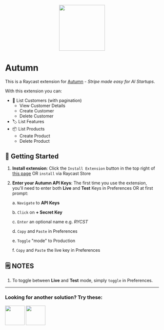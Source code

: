 <p align="center">
    <img src="./assets/autumn-logo.png" width="150" height="150" />
</p>

# Autumn

This is a Raycast extension for [Autumn](https://useautumn.com/) - _Stripe made easy for AI Startups_.

With this extension you can:

- 👥 List Customers (with pagination)
    - View Customer Details
    - Create Customer
    - Delete Customer
- 🏷️ List Features
- 📦 List Products
    - Create Product
    - Delete Product

## 🚀 Getting Started

1. **Install extension**: Click the `Install Extension` button in the top right of [this page](https://www.raycast.com/xmok/autumn) OR `install` via Raycast Store

2. **Enter your Autumn API Keys**: The first time you use the extension, you'll need to enter both **Live** and **Test** Keys in Preferences OR at first prompt:

    a. `Navigate` to **API Keys**

    b. `Click` on **+ Secret Key**

    c. `Enter` an optional name e.g. _RYCST_

    d. `Copy` and `Paste` in Preferences

    e. `Toggle` "mode" to Production

    f. `Copy` and `Paste` the live key in Preferences

## 🗒️ NOTES

1. To toggle between **Live** and **Test** mode, simply `toggle` in Preferences.

---

### Looking for another solution? Try these:

<a title="Install creem Raycast Extension" href="https://www.raycast.com/xmok/creem"><img src="https://www.raycast.com/xmok/creem/install_button@2x.png?v=1.1" height="64" alt="" style="height: 64px;"></a>
<a title="Install lemon-squeezy Raycast Extension" href="https://www.raycast.com/xmok/lemon-squeezy"><img src="https://www.raycast.com/xmok/lemon-squeezy/install_button@2x.png?v=1.1" height="64" alt="" style="height: 64px;"></a>
